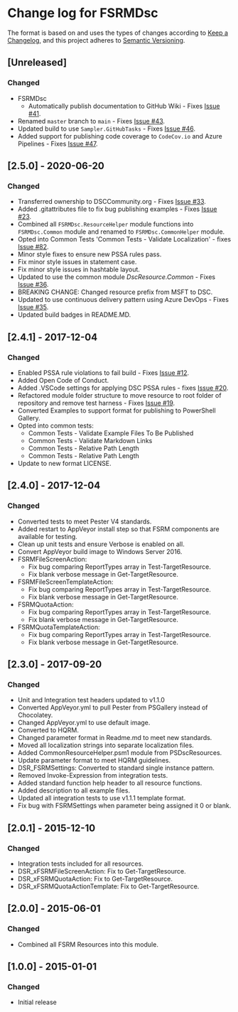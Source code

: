 # Change log for FSRMDsc

The format is based on and uses the types of changes according to [Keep a Changelog](https://keepachangelog.com/en/1.0.0/),
and this project adheres to [Semantic Versioning](https://semver.org/spec/v2.0.0.html).

## [Unreleased]

### Changed

- FSRMDsc
  - Automatically publish documentation to GitHub Wiki - Fixes [Issue #41](https://github.com/dsccommunity/FSRMDsc/issues/41).
- Renamed `master` branch to `main` - Fixes [Issue #43](https://github.com/dsccommunity/FSRMDsc/issues/43).
- Updated build to use `Sampler.GitHubTasks` - Fixes [Issue #46](https://github.com/dsccommunity/FSRMDsc/issues/46).
- Added support for publishing code coverage to `CodeCov.io` and
  Azure Pipelines - Fixes [Issue #47](https://github.com/dsccommunity/FSRMDsc/issues/47).

## [2.5.0] - 2020-06-20

### Changed

- Transferred ownership to DSCCommunity.org - Fixes [Issue #33](https://github.com/dsccommunity/FSRMDsc/issues/33).
- Added .gitattributes file to fix bug publishing examples - Fixes [Issue #23](https://github.com/PlagueHO/FSRMDsc/issues/23).
- Combined all `FSRMDsc.ResourceHelper` module functions into
  `FSRMDsc.Common` module and renamed to `FSRMDsc.CommonHelper`
  module.
- Opted into Common Tests 'Common Tests - Validate Localization' -
  fixes [Issue #82](https://github.com/PowerShell/FSRMDsc/issues/27).
- Minor style fixes to ensure new PSSA rules pass.
- Fix minor style issues in statement case.
- Fix minor style issues in hashtable layout.
- Updated to use the common module _DscResource.Common_ - Fixes [Issue #36](https://github.com/dsccommunity/FSRMDsc/issues/36).
- BREAKING CHANGE: Changed resource prefix from MSFT to DSC.
- Updated to use continuous delivery pattern using Azure DevOps - Fixes
  [Issue #35](https://github.com/dsccommunity/FSRMDsc/issues/35).
- Updated build badges in README.MD.

## [2.4.1] - 2017-12-04

### Changed

- Enabled PSSA rule violations to fail build - Fixes [Issue #12](https://github.com/PlagueHO/FSRMDsc/issues/12).
- Added Open Code of Conduct.
- Added .VSCode settings for applying DSC PSSA rules - fixes [Issue #20](https://github.com/PlagueHO/FSRMDsc/issues/20).
- Refactored module folder structure to move resource
  to root folder of repository and remove test harness - Fixes [Issue #19](https://github.com/PlagueHO/FSRMDsc/issues/19).
- Converted Examples to support format for publishing to PowerShell
  Gallery.
- Opted into common tests:
  - Common Tests - Validate Example Files To Be Published
  - Common Tests - Validate Markdown Links
  - Common Tests - Relative Path Length
  - Common Tests - Relative Path Length
- Update to new format LICENSE.

## [2.4.0] - 2017-12-04

### Changed

- Converted tests to meet Pester V4 standards.
- Added restart to AppVeyor install step so that FSRM components
  are available for testing.
- Clean up unit tests and ensure Verbose is enabled on all.
- Convert AppVeyor build image to Windows Server 2016.
- FSRMFileScreenAction:
  - Fix bug comparing ReportTypes array in Test-TargetResource.
  - Fix blank verbose message in Get-TargetResource.
- FSRMFileScreenTemplateAction:
  - Fix bug comparing ReportTypes array in Test-TargetResource.
  - Fix blank verbose message in Get-TargetResource.
- FSRMQuotaAction:
  - Fix bug comparing ReportTypes array in Test-TargetResource.
  - Fix blank verbose message in Get-TargetResource.
- FSRMQuotaTemplateAction:
  - Fix bug comparing ReportTypes array in Test-TargetResource.
  - Fix blank verbose message in Get-TargetResource.

## [2.3.0] - 2017-09-20

### Changed

- Unit and Integration test headers updated to v1.1.0
- Converted AppVeyor.yml to pull Pester from PSGallery instead of Chocolatey.
- Changed AppVeyor.yml to use default image.
- Converted to HQRM.
- Changed parameter format in Readme.md to meet new standards.
- Moved all localization strings into separate localization files.
- Added CommonResourceHelper.psm1 module from PSDscResources.
- Update parameter format to meet HQRM guidelines.
- DSR_FSRMSettings: Converted to standard single instance pattern.
- Removed Invoke-Expression from integration tests.
- Added standard function help header to all resource functions.
- Added description to all example files.
- Updated all integration tests to use v1.1.1 template format.
- Fix bug with FSRMSettings when parameter being assigned it 0 or blank.

## [2.0.1] - 2015-12-10

### Changed

- Integration tests included for all resources.
- DSR_xFSRMFileScreenAction: Fix to Get-TargetResource.
- DSR_xFSRMQuotaAction: Fix to Get-TargetResource.
- DSR_xFSRMQuotaActionTemplate: Fix to Get-TargetResource.

## [2.0.0] - 2015-06-01

### Changed

- Combined all FSRM Resources into this module.

## [1.0.0] - 2015-01-01

### Changed

- Initial release
